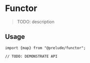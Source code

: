 # Functor

> TODO: description

## Usage

```
import {map} from "@prelude/functor";

// TODO: DEMONSTRATE API
```
